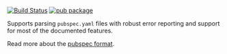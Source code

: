 [![Build Status](https://github.com/dart-lang/pubspec_parse/workflows/Dart%20CI/badge.svg)](https://github.com/dart-lang/pubspec_parse/actions?query=workflow%3A"Dart+CI"+branch%3Amaster)
[![pub package](https://img.shields.io/pub/v/pubspec_parse.svg)](https://pub.dev/packages/pubspec_parse)

Supports parsing `pubspec.yaml` files with robust error reporting and support
for most of the documented features.

Read more about the [pubspec format](https://dart.dev/tools/pub/pubspec).
